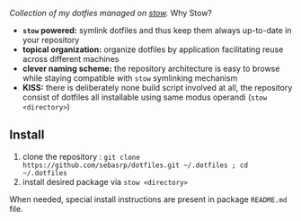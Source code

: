 *Collection of my dotfies managed on [stow](https://www.gnu.org/software/stow).*
Why Stow?
- **`stow` powered:** symlink dotfiles and thus keep them always up-to-date in your repository
- **topical organization:** organize dotfiles by application facilitating reuse across different machines
- **clever naming scheme:** the repository architecture is easy to browse while staying compatible with `stow` symlinking mechanism
- **KISS:** there is deliberately none build script involved at all, the repository consist of dotfiles all installable using same modus operandi (`stow <directory>`)

## Install

1. clone the repository : `git clone https://github.com/sebasrp/dotfiles.git ~/.dotfiles ; cd ~/.dotfiles`
1. install desired package via `stow <directory>`

When needed, special install instructions are present in package `README.md` file.